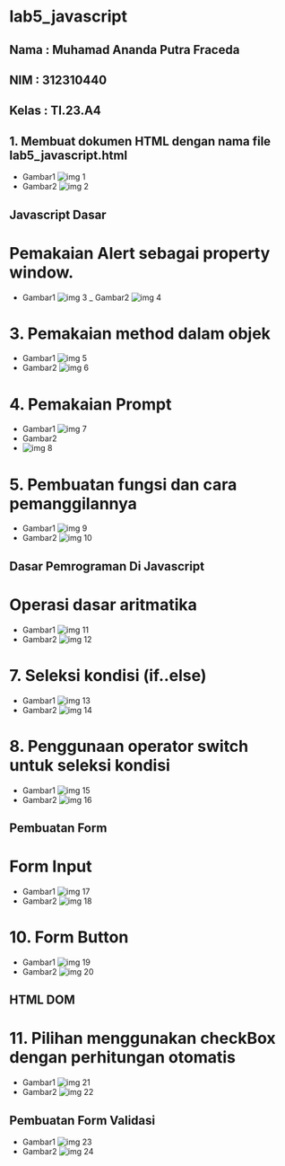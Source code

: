 # lab5_javascript
## Nama  : Muhamad Ananda Putra Fraceda
## NIM   : 312310440
## Kelas : TI.23.A4
## 1. Membuat dokumen HTML dengan nama file lab5_javascript.html
- Gambar1
  ![img 1](Screenshot/1.png)
- Gambar2
  ![img 2](Screenshot/2.png)
## Javascript Dasar 
# Pemakaian Alert sebagai property window.
- Gambar1
  ![img 3](Screenshot/3.png)
_ Gambar2
  ![img 4](Screenshot/4.png)
# 3. Pemakaian method dalam objek
- Gambar1
  ![img 5](Screenshot/5.png)
- Gambar2
  ![img 6](Screenshot/6.png)
# 4. Pemakaian Prompt
- Gambar1
  ![img 7](Screenshot/7.png)
- Gambar2
- ![img 8](Screenshot/8.png)
# 5. Pembuatan fungsi dan cara pemanggilannya
- Gambar1
  ![img 9](Screenshot/9.png)
- Gambar2
  ![img 10](Screenshot/10.png)
## Dasar Pemrograman Di Javascript 
# Operasi dasar aritmatika
- Gambar1
  ![img 11](Screenshot/11.png)
- Gambar2
  ![img 12](Screenshot/12.png)
# 7. Seleksi kondisi (if..else)
- Gambar1
  ![img 13](Screenshot/13.png)
- Gambar2
  ![img 14](Screenshot/14.png)
# 8. Penggunaan operator switch untuk seleksi kondisi
- Gambar1
  ![img 15](Screenshot/15.png)
- Gambar2
  ![img 16](Screenshot/16.png)
## Pembuatan Form
# Form Input
- Gambar1
  ![img 17](Screenshot/17.png)
- Gambar2
  ![img 18](Screenshot/18.png)
# 10. Form Button
- Gambar1
  ![img 19](Screenshot/19.png)
- Gambar2
  ![img 20](Screenshot/20.png)
## HTML DOM
# 11. Pilihan menggunakan checkBox dengan perhitungan otomatis
- Gambar1
  ![img 21](Screenshot/21.png)
- Gambar2
  ![img 22](Screenshot/22.png)
## Pembuatan Form Validasi
- Gambar1
  ![img 23](Screenshot/23.png)
- Gambar2
  ![img 24](Screenshot/24.png)
